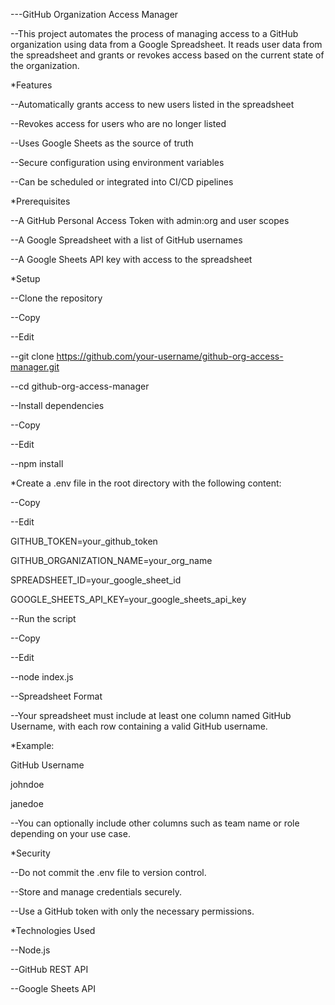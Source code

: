 ---GitHub Organization Access Manager

--This project automates the process of managing access to a GitHub organization using data from a Google Spreadsheet. It reads user data from the spreadsheet and grants or revokes access based on the current state of the organization.

*Features

--Automatically grants access to new users listed in the spreadsheet

--Revokes access for users who are no longer listed

--Uses Google Sheets as the source of truth

--Secure configuration using environment variables

--Can be scheduled or integrated into CI/CD pipelines

*Prerequisites

--A GitHub Personal Access Token with admin:org and user scopes

--A Google Spreadsheet with a list of GitHub usernames

--A Google Sheets API key with access to the spreadsheet


*Setup

--Clone the repository

--Copy

--Edit

--git clone https://github.com/your-username/github-org-access-manager.git

--cd github-org-access-manager

--Install dependencies

--Copy

--Edit

--npm install


*Create a .env file in the root directory with the following content:



--Copy

--Edit

GITHUB_TOKEN=your_github_token

GITHUB_ORGANIZATION_NAME=your_org_name

SPREADSHEET_ID=your_google_sheet_id

GOOGLE_SHEETS_API_KEY=your_google_sheets_api_key

--Run the script



--Copy

--Edit

--node index.js

--Spreadsheet Format

--Your spreadsheet must include at least one column named GitHub Username, with each row containing a valid GitHub username.


*Example:

GitHub Username

johndoe

janedoe

--You can optionally include other columns such as team name or role depending on your use case.


*Security

--Do not commit the .env file to version control.


--Store and manage credentials securely.


--Use a GitHub token with only the necessary permissions.


*Technologies Used

--Node.js


--GitHub REST API


--Google Sheets API


